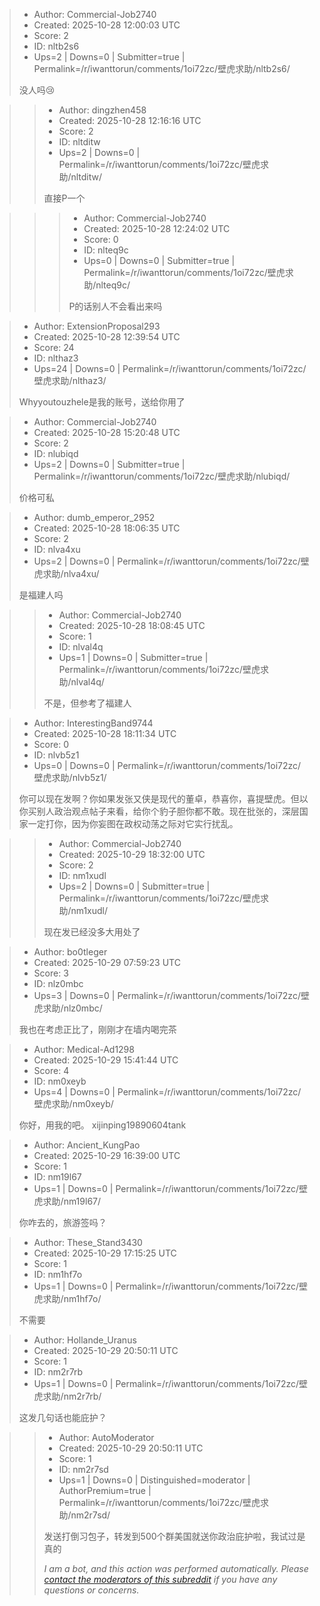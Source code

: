 > - Author: Commercial-Job2740
> - Created: 2025-10-28 12:00:03 UTC
> - Score: 2
> - ID: nltb2s6
> - Ups=2 | Downs=0 | Submitter=true | Permalink=/r/iwanttorun/comments/1oi72zc/壁虎求助/nltb2s6/
>
> 没人吗😢

>> - Author: dingzhen458
>> - Created: 2025-10-28 12:16:16 UTC
>> - Score: 2
>> - ID: nltditw
>> - Ups=2 | Downs=0 | Permalink=/r/iwanttorun/comments/1oi72zc/壁虎求助/nltditw/
>>
>> 直接P一个

>>> - Author: Commercial-Job2740
>>> - Created: 2025-10-28 12:24:02 UTC
>>> - Score: 0
>>> - ID: nlteq9c
>>> - Ups=0 | Downs=0 | Submitter=true | Permalink=/r/iwanttorun/comments/1oi72zc/壁虎求助/nlteq9c/
>>>
>>> P的话别人不会看出来吗

> - Author: ExtensionProposal293
> - Created: 2025-10-28 12:39:54 UTC
> - Score: 24
> - ID: nlthaz3
> - Ups=24 | Downs=0 | Permalink=/r/iwanttorun/comments/1oi72zc/壁虎求助/nlthaz3/
>
> Whyyoutouzhele是我的账号，送给你用了

> - Author: Commercial-Job2740
> - Created: 2025-10-28 15:20:48 UTC
> - Score: 2
> - ID: nlubiqd
> - Ups=2 | Downs=0 | Submitter=true | Permalink=/r/iwanttorun/comments/1oi72zc/壁虎求助/nlubiqd/
>
> 价格可私

> - Author: dumb_emperor_2952
> - Created: 2025-10-28 18:06:35 UTC
> - Score: 2
> - ID: nlva4xu
> - Ups=2 | Downs=0 | Permalink=/r/iwanttorun/comments/1oi72zc/壁虎求助/nlva4xu/
>
> 是福建人吗

>> - Author: Commercial-Job2740
>> - Created: 2025-10-28 18:08:45 UTC
>> - Score: 1
>> - ID: nlval4q
>> - Ups=1 | Downs=0 | Submitter=true | Permalink=/r/iwanttorun/comments/1oi72zc/壁虎求助/nlval4q/
>>
>> 不是，但参考了福建人

> - Author: InterestingBand9744
> - Created: 2025-10-28 18:11:34 UTC
> - Score: 0
> - ID: nlvb5z1
> - Ups=0 | Downs=0 | Permalink=/r/iwanttorun/comments/1oi72zc/壁虎求助/nlvb5z1/
>
> 你可以现在发啊？你如果发张又侠是现代的董卓，恭喜你，喜提壁虎。但以你买别人政治观点帖子来看，给你个豹子胆你都不敢。现在批张的，深层国家一定打你，因为你妄图在政权动荡之际对它实行扰乱。

>> - Author: Commercial-Job2740
>> - Created: 2025-10-29 18:32:00 UTC
>> - Score: 2
>> - ID: nm1xudl
>> - Ups=2 | Downs=0 | Submitter=true | Permalink=/r/iwanttorun/comments/1oi72zc/壁虎求助/nm1xudl/
>>
>> 现在发已经没多大用处了

> - Author: bo0tleger
> - Created: 2025-10-29 07:59:23 UTC
> - Score: 3
> - ID: nlz0mbc
> - Ups=3 | Downs=0 | Permalink=/r/iwanttorun/comments/1oi72zc/壁虎求助/nlz0mbc/
>
> 我也在考虑正比了，刚刚才在墙内喝完茶

> - Author: Medical-Ad1298
> - Created: 2025-10-29 15:41:44 UTC
> - Score: 4
> - ID: nm0xeyb
> - Ups=4 | Downs=0 | Permalink=/r/iwanttorun/comments/1oi72zc/壁虎求助/nm0xeyb/
>
> 你好，用我的吧。
> xijinping19890604tank

> - Author: Ancient_KungPao
> - Created: 2025-10-29 16:39:00 UTC
> - Score: 1
> - ID: nm19l67
> - Ups=1 | Downs=0 | Permalink=/r/iwanttorun/comments/1oi72zc/壁虎求助/nm19l67/
>
> 你咋去的，旅游签吗？

> - Author: These_Stand3430
> - Created: 2025-10-29 17:15:25 UTC
> - Score: 1
> - ID: nm1hf7o
> - Ups=1 | Downs=0 | Permalink=/r/iwanttorun/comments/1oi72zc/壁虎求助/nm1hf7o/
>
> 不需要

> - Author: Hollande_Uranus
> - Created: 2025-10-29 20:50:11 UTC
> - Score: 1
> - ID: nm2r7rb
> - Ups=1 | Downs=0 | Permalink=/r/iwanttorun/comments/1oi72zc/壁虎求助/nm2r7rb/
>
> 这发几句话也能庇护？

>> - Author: AutoModerator
>> - Created: 2025-10-29 20:50:11 UTC
>> - Score: 1
>> - ID: nm2r7sd
>> - Ups=1 | Downs=0 | Distinguished=moderator | AuthorPremium=true | Permalink=/r/iwanttorun/comments/1oi72zc/壁虎求助/nm2r7sd/
>>
>> 发送打倒习包子，转发到500个群美国就送你政治庇护啦，我试过是真的
>> 
>> *I am a bot, and this action was performed automatically. Please [contact the moderators of this subreddit](/message/compose/?to=/r/iwanttorun) if you have any questions or concerns.*
